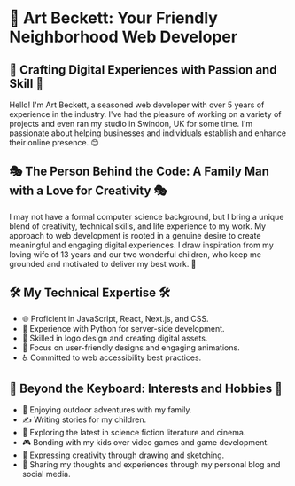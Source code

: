 # 🎨 Art Beckett: Your Friendly Neighborhood Web Developer
## 🌟 Crafting Digital Experiences with Passion and Skill 🌟

Hello! I'm Art Beckett, a seasoned web developer with over 5 years of experience in the industry. I've had the pleasure of working on a variety of projects and even ran my studio in Swindon, UK for some time. I'm passionate about helping businesses and individuals establish and enhance their online presence. 😊

## 🎭 The Person Behind the Code: A Family Man with a Love for Creativity 🎭

I may not have a formal computer science background, but I bring a unique blend of creativity, technical skills, and life experience to my work. My approach to web development is rooted in a genuine desire to create meaningful and engaging digital experiences. I draw inspiration from my loving wife of 13 years and our two wonderful children, who keep me grounded and motivated to deliver my best work. 💖

## 🛠️ My Technical Expertise 🛠️

- 🌐 Proficient in JavaScript, React, Next.js, and CSS.
- 🐍 Experience with Python for server-side development.
- 🎨 Skilled in logo design and creating digital assets.
- 📱 Focus on user-friendly designs and engaging animations.
- ♿ Committed to web accessibility best practices.

## 🌈 Beyond the Keyboard: Interests and Hobbies 🌈

- 🌿 Enjoying outdoor adventures with my family.
- ✍️ Writing stories for my children.
- 🚀 Exploring the latest in science fiction literature and cinema.
- 🎮 Bonding with my kids over video games and game development.
- 🎨 Expressing creativity through drawing and sketching.
- 📝 Sharing my thoughts and experiences through my personal blog and social media.
